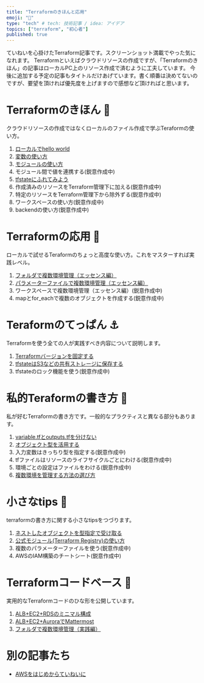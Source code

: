 ```yaml
---
title: "Terraformのきほんと応用"
emoji: "📑"
type: "tech" # tech: 技術記事 / idea: アイデア
topics: ["terraform", "初心者"]
published: true
---
```

ていねいを心掛けたTerraform記事です。スクリーンショット満載でやった気になれます。
Terraformといえばクラウドリソースの作成ですが、「Terraformのきほん」の記事はローカルPC上のリソース作成で済むように工夫しています。
今後に追加する予定の記事もタイトルだけあげています。書く順番は決めてないのですが、要望を頂ければ優先度を上げますので感想など頂ければと思います。

# Terraformのきほん 🐣
クラウドリソースの作成ではなくローカルのファイル作成で学ぶTeraformの使い方。
1. [ローカルでhello world](https://zenn.dev/sway/articles/terraform_biginner_helloworld)
1. [変数の使い方](https://zenn.dev/sway/articles/terraform_biginner_varliable)
1. [モジュールの使い方](https://zenn.dev/sway/articles/terraform_biginner_modules)
1. モジュール間で値を連携する(鋭意作成中)
1. [tfstateにふれてみよう](https://zenn.dev/sway/articles/terraform_biginner_tfstate)
1. 作成済みのリソースをTerraform管理下に加える(鋭意作成中)
1. 特定のリソースをTerraform管理下から除外ずる(鋭意作成中)
1. ワークスペースの使い方(鋭意作成中)
1. backendの使い方(鋭意作成中)

# Terraformの応用 🍞
ローカルで試せるTeraformのちょっと高度な使い方。これをマスターすれば実践レベル。
1. [フォルダで複数環境管理（エッセンス編）](https://zenn.dev/sway/articles/terraform_biginner_envbyfolder)
1. [パラメーターファイルで複数環境管理（エッセンス編）](https://zenn.dev/sway/articles/terraform_biginner_envbyvarfile)
1. ワークスペースで複数環境管理（エッセンス編）(鋭意作成中)
1. mapとfor_eachで複数のオブジェクトを作成する(鋭意作成中)

# Teraformのてっぱん ⚓
Terraformを使う全ての人が実践すべき内容について説明します。
1. [Terraformバージョンを固定する](https://zenn.dev/sway/articles/terraform_staple_fixversion)
1. [tfstateはS3などの共有ストレージに保存する](https://zenn.dev/sway/articles/terraform_staple_sharestate)
1. tfstateのロック機能を使う(鋭意作成中)

# 私的Teraformの書き方 🍳
私が好むTerraformの書き方です。一般的なプラクティスと異なる部分もあります。
1. [variable.tfとoutputs.tfを分けない](https://zenn.dev/sway/articles/terraform_style_onefile)
1. [オブジェクト型を活用する](https://zenn.dev/sway/articles/terraform_style_useobject)
1. 入力変数はきっちり型を指定する(鋭意作成中)
1. tfファイルはリソースのライフサイクルごとにわける(鋭意作成中)
1. 環境ごとの設定はファイルをわける(鋭意作成中)
1. [複数環境を管理する方法の選び方](https://zenn.dev/sway/articles/terraform_style_envcomparisontable)

# 小さなtips 🛴
terraformの書き方に関する小さなtipsをつづります。
1. [ネストしたオブジェクトを型指定で受け取る](https://zenn.dev/sway/articles/terraform_tips_nestobjarg)
1. [公式モジュール(Terraform Registry)の使い方](https://zenn.dev/sway/articles/terraform_tips_moduleregistory)
1. 複数のパラメーターファイルを使う(鋭意作成中)
1. AWSのIAM構築のチートシート(鋭意作成中)

# Terraformコードベース 🏰
実用的なTerraformコードのひな形を公開しています。
1. [ALB+EC2+RDSのミニマル構成](https://zenn.dev/sway/articles/terraform_codebase_wordpress_minimal)
1. [ALB+EC2+AuroraでMattermost](https://zenn.dev/sway/articles/terraform_codebase_mattermost)
1. [フォルダで複数環境管理（実践編）](https://zenn.dev/sway/articles/terraform_codebase_wordpress_envbyfolder)

# 別の記事たち
- [AWSをはじめからていねいに](https://zenn.dev/sway/articles/aws_index_list)
